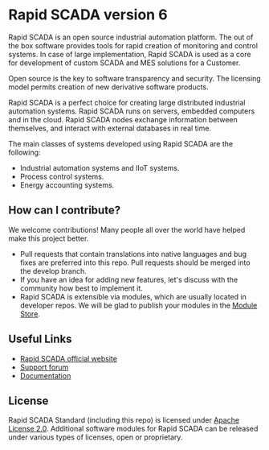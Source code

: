 # Rapid SCADA version 6
Rapid SCADA is an open source industrial automation platform. The out of the box software provides tools for rapid creation of monitoring and control systems. In case of large implementation, Rapid SCADA is used as a core for development of custom SCADA and MES solutions for a Customer.

Open source is the key to software transparency and security. The licensing model permits creation of new derivative software products.

Rapid SCADA is a perfect choice for creating large distributed industrial automation systems. Rapid SCADA runs on servers, embedded computers and in the cloud. Rapid SCADA nodes exchange information between themselves, and interact with external databases in real time.

The main classes of systems developed using Rapid SCADA are the following:

* Industrial automation systems and IIoT systems.
* Process control systems.
* Energy accounting systems.

## How can I contribute?

We welcome contributions! Many people all over the world have helped make this project better.

* Pull requests that contain translations into native languages and bug fixes are preferred into this repo. Pull requests should be merged into the develop branch.
* If you have an idea for adding new features, let's discuss with the community how best to implement it.
* Rapid SCADA is extensible via modules, which are usually located in developer repos. We will be glad to publish your modules in the [Module Store](https://rapidscada.net/store/).

## Useful Links
* [Rapid SCADA official website](https://rapidscada.org/)
* [Support forum](https://forum.rapidscada.org/)
* [Documentation](https://rapidscada.net/docs/en/latest/)

## License

Rapid SCADA Standard (including this repo) is licensed under [Apache License 2.0](LICENSE.txt). Additional software modules for Rapid SCADA can be released under various types of licenses, open or proprietary.
